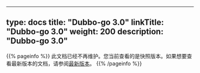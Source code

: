 
---
type: docs
title: "Dubbo-go 3.0"
linkTitle: "Dubbo-go 3.0"
weight: 200
description: "Dubbo-go 3.0"
---

{{% pageinfo %}} 此文档已经不再维护。您当前查看的是快照版本。如果想要查看最新版本的文档，请参阅[最新版本](/zh/docs3-v2/golang-sdk/)。
{{% /pageinfo %}}
